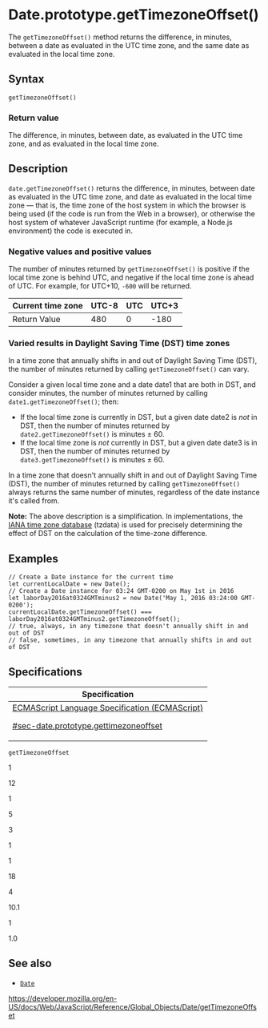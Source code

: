 # Date.prototype.getTimezoneOffset()

The `getTimezoneOffset()` method returns the difference, in minutes, between a date as evaluated in the UTC time zone, and the same date as evaluated in the local time zone.

## Syntax

    getTimezoneOffset()

### Return value

The difference, in minutes, between date, as evaluated in the UTC time zone, and as evaluated in the local time zone.

## Description

`date.getTimezoneOffset()` returns the difference, in minutes, between date as evaluated in the UTC time zone, and date as evaluated in the local time zone — that is, the time zone of the host system in which the browser is being used (if the code is run from the Web in a browser), or otherwise the host system of whatever JavaScript runtime (for example, a Node.js environment) the code is executed in.

### Negative values and positive values

The number of minutes returned by `getTimezoneOffset()` is positive if the local time zone is behind UTC, and negative if the local time zone is ahead of UTC. For example, for UTC+10, `-600` will be returned.

<table><thead><tr class="header"><th>Current time zone</th><th>UTC-8</th><th>UTC</th><th>UTC+3</th></tr></thead><tbody><tr class="odd"><td>Return Value</td><td>480</td><td>0</td><td>-180</td></tr></tbody></table>

### Varied results in Daylight Saving Time (DST) time zones

In a time zone that annually shifts in and out of Daylight Saving Time (DST), the number of minutes returned by calling `getTimezoneOffset()` can vary.

Consider a given local time zone and a date date1 that are both in DST, and consider minutes, the number of minutes returned by calling `date1.getTimezoneOffset()`; then:

-   If the local time zone is currently in DST, but a given date date2 is _not_ in DST, then the number of minutes returned by `date2.getTimezoneOffset()` is minutes ± 60.
-   If the local time zone is _not_ currently in DST, but a given date date3 is in DST, then the number of minutes returned by `date3.getTimezoneOffset()` is minutes ± 60.

In a time zone that doesn't annually shift in and out of Daylight Saving Time (DST), the number of minutes returned by calling `getTimezoneOffset()` always returns the same number of minutes, regardless of the date instance it's called from.

**Note:** The above description is a simplification. In implementations, the [IANA time zone database](https://en.wikipedia.org/wiki/Daylight_saving_time#IANA_time_zone_database) (tzdata) is used for precisely determining the effect of DST on the calculation of the time-zone difference.

## Examples

    // Create a Date instance for the current time
    let currentLocalDate = new Date();
    // Create a Date instance for 03:24 GMT-0200 on May 1st in 2016
    let laborDay2016at0324GMTminus2 = new Date('May 1, 2016 03:24:00 GMT-0200');
    currentLocalDate.getTimezoneOffset() === laborDay2016at0324GMTminus2.getTimezoneOffset();
    // true, always, in any timezone that doesn't annually shift in and out of DST
    // false, sometimes, in any timezone that annually shifts in and out of DST

## Specifications

<table><thead><tr class="header"><th>Specification</th></tr></thead><tbody><tr class="odd"><td><a href="https://tc39.es/ecma262/#sec-date.prototype.gettimezoneoffset">ECMAScript Language Specification (ECMAScript) 
<br/>

<span class="small">#sec-date.prototype.gettimezoneoffset</span></a></td></tr></tbody></table>

`getTimezoneOffset`

1

12

1

5

3

1

1

18

4

10.1

1

1.0

## See also

-   [`Date`](../date)

<a href="https://developer.mozilla.org/en-US/docs/Web/JavaScript/Reference/Global_Objects/Date/getTimezoneOffset" class="_attribution-link">https://developer.mozilla.org/en-US/docs/Web/JavaScript/Reference/Global_Objects/Date/getTimezoneOffset</a>
